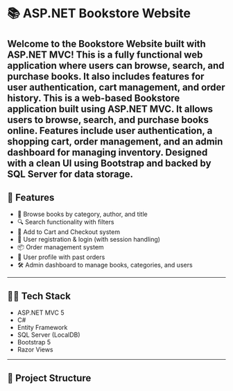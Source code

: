 # 📚 ASP.NET Bookstore Website

Welcome to the **Bookstore Website** built with **ASP.NET MVC**! This is a fully functional web application where users can browse, search, and purchase books. It also includes features for user authentication, cart management, and order history.
This is a web-based Bookstore application built using ASP.NET MVC. It allows users to browse, search, and purchase books online. Features include user authentication, a shopping cart, order management, and an admin dashboard for managing inventory. Designed with a clean UI using Bootstrap and backed by SQL Server for data storage.
---

## 🚀 Features

- 📖 Browse books by category, author, and title
- 🔍 Search functionality with filters
- 🛒 Add to Cart and Checkout system
- 🔐 User registration & login (with session handling)
- 📦 Order management system
- 👤 User profile with past orders
- 🛠 Admin dashboard to manage books, categories, and users

---

## 🧑‍💻 Tech Stack

- ASP.NET MVC 5
- C#
- Entity Framework
- SQL Server (LocalDB)
- Bootstrap 5
- Razor Views

---

## 📂 Project Structure

